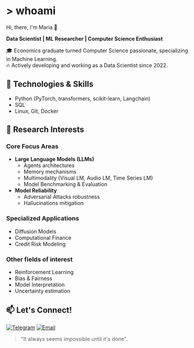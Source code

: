 # > whoami
Hi, there, I'm Maria 🌟

**Data Scientist | ML Researcher | Computer Science Enthusiast**

🎓 Economics graduate turned Computer Science passionate, specializing in Machine Learning.  
🔥 Actively developing and working as a Data Scientist since 2022.

## 🔧 Technologies & Skills
- Python (PyTorch, transformers, scikit-learn, Langchain)
- SQL
- Linux, Git, Docker

## 🧠 Research Interests
### Core Focus Areas
- **Large Language Models (LLMs)**
  - Agents architectures
  - Memory mechanisms
  - Multimodality (Visual LM, Audio LM, Time Series LM)
  - Model Benchmarking & Evaluation
- **Model Reliability**
  - Adversarial Attacks robustness
  - Hallucinations mitigation

### Specialized Applications
- Diffusion Models
- Computational Finance
- Credit Risk Modeling

### Other fields of interest
- Reinforcement Learning
- Bias & Fairness
- Model Interpretation
- Uncertainty estimation

## 📫 Let's Connect!
[![Telegram](https://img.shields.io/badge/Telegram-Connect-blue)](https://t.me/m_rivaille)
[![Email](https://img.shields.io/badge/Email-Contact-red)](mailto:m.rivaille@yandex.ru)

> "It always seems impossible until it's done".
